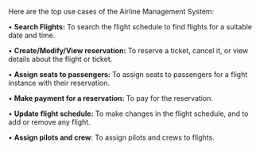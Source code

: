 
Here are the top use cases of the Airline Management System:

• **Search Flights:** To search the flight schedule to find flights for a suitable date and
time.

• **Create/Modify/View reservation:** To reserve a ticket, cancel it, or view details
about the flight or ticket.

• **Assign seats to passengers:** To assign seats to passengers for a flight instance with
their reservation.

• **Make payment for a reservation:** To pay for the reservation.

• **Update flight schedule:** To make changes in the flight schedule, and to add or
remove any flight.

• **Assign pilots and crew**: To assign pilots and crews to flights.